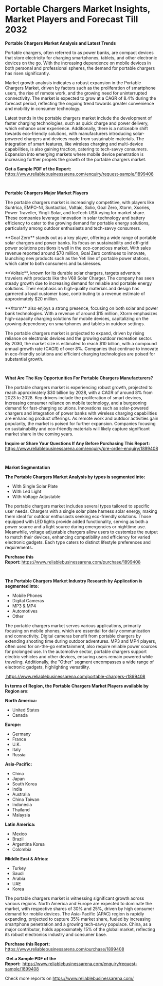 <p><h1>Portable Chargers Market Insights, Market Players and Forecast Till 2032</h1></p><p><strong>Portable Chargers Market Analysis and Latest Trends</strong></p>
<p><p>Portable chargers, often referred to as power banks, are compact devices that store electricity for charging smartphones, tablets, and other electronic devices on the go. With the increasing dependence on mobile devices in both personal and professional spheres, the demand for portable chargers has risen significantly.</p><p>Market growth analysis indicates a robust expansion in the Portable Chargers Market, driven by factors such as the proliferation of smartphone users, the rise of remote work, and the growing need for uninterrupted connectivity. The market is expected to grow at a CAGR of 8.4% during the forecast period, reflecting the ongoing trend towards greater convenience and mobility in consumer technology.</p><p>Latest trends in the portable chargers market include the development of faster charging technologies, such as quick charge and power delivery, which enhance user experience. Additionally, there is a noticeable shift towards eco-friendly solutions, with manufacturers introducing solar-powered chargers and devices made from sustainable materials. The integration of smart features, like wireless charging and multi-device capabilities, is also gaining traction, catering to tech-savvy consumers. Expansion into emerging markets where mobile device penetration is increasing further propels the growth of the portable chargers market.</p></p>
<p><strong>Get a Sample PDF of the Report:&nbsp;</strong> <a href="https://www.reliablebusinessarena.com/enquiry/request-sample/1899408?utm_campaign=2112&utm_medium=2&utm_source=Github&utm_content=ia&utm_term=11022025&utm_id=portable-chargers">https://www.reliablebusinessarena.com/enquiry/request-sample/1899408</a></p>
<p>&nbsp;</p>
<p><strong>Portable Chargers Major Market Players</strong></p>
<p><p>The portable chargers market is increasingly competitive, with players like Suntrica, EMPO-NI, Suntactics, Voltaic, Solio, Goal Zero, Xtorm, Xsories, Power Traveller, Yingli Solar, and IceTech USA vying for market share. These companies leverage innovation in solar technology and battery efficiency to cater to the growing demand for portable energy solutions, particularly among outdoor enthusiasts and tech-savvy consumers.</p><p>**Goal Zero** stands out as a key player, offering a wide range of portable solar chargers and power banks. Its focus on sustainability and off-grid power solutions positions it well in the eco-conscious market. With sales revenue reported around $70 million, Goal Zero continues to innovate, launching new products such as the Yeti line of portable power stations, which cater to both consumers and businesses.</p><p>**Voltaic**, known for its durable solar chargers, targets adventure travelers with products like the V68 Solar Charger. The company has seen steady growth due to increasing demand for reliable and portable energy solutions. Their emphasis on high-quality materials and design has garnered a loyal customer base, contributing to a revenue estimate of approximately $20 million.</p><p>**Xtorm** also enjoys a strong presence, focusing on both solar and power bank technologies. With a revenue of around $15 million, Xtorm emphasizes high-capacity charging solutions for mobile devices, capitalizing on the growing dependency on smartphones and tablets in outdoor settings.</p><p>The portable chargers market is projected to expand, driven by rising reliance on electronic devices and the growing outdoor recreation sector. By 2030, the market size is estimated to reach $10 billion, with a compound annual growth rate (CAGR) of over 8%. Companies that continue to innovate in eco-friendly solutions and efficient charging technologies are poised for substantial growth.</p></p>
<p>&nbsp;</p>
<p><strong>What Are The Key Opportunities For Portable Chargers Manufacturers?</strong></p>
<p><p>The portable chargers market is experiencing robust growth, projected to reach approximately $30 billion by 2028, with a CAGR of around 8% from 2023 to 2028. Key drivers include the proliferation of smart devices, increasing consumer reliance on mobile technology, and a burgeoning demand for fast-charging solutions. Innovations such as solar-powered chargers and integration of power banks with wireless charging capabilities are enhancing product offerings. As remote work and outdoor activities gain popularity, the market is poised for further expansion. Companies focusing on sustainability and eco-friendly materials will likely capture significant market share in the coming years.</p></p>
<p><strong>Inquire or Share Your Questions If Any Before Purchasing This Report:</strong> <a href="https://www.reliablebusinessarena.com/enquiry/pre-order-enquiry/1899408?utm_campaign=2112&utm_medium=2&utm_source=Github&utm_content=ia&utm_term=11022025&utm_id=portable-chargers">https://www.reliablebusinessarena.com/enquiry/pre-order-enquiry/1899408</a></p>
<p>&nbsp;</p>
<p><strong>Market Segmentation</strong></p>
<p><strong>The Portable Chargers Market Analysis by types is segmented into:</strong></p>
<p><ul><li>With Single Solar Plate</li><li>With Led Light</li><li>With Voltage Adjustable</li></ul></p>
<p><p>The portable chargers market includes several types tailored to specific user needs. Chargers with a single solar plate harness solar energy, making them ideal for outdoor enthusiasts seeking eco-friendly solutions. Those equipped with LED lights provide added functionality, serving as both a power source and a light source during emergencies or nighttime use. Meanwhile, voltage adjustable chargers allow users to customize the output to match their devices, enhancing compatibility and efficiency for varied electronic gadgets. Each type caters to distinct lifestyle preferences and requirements.</p></p>
<p><strong>Purchase this Report:&nbsp;</strong><a href="https://www.reliablebusinessarena.com/purchase/1899408?utm_campaign=2112&utm_medium=2&utm_source=Github&utm_content=ia&utm_term=11022025&utm_id=portable-chargers">https://www.reliablebusinessarena.com/purchase/1899408</a></p>
<p>&nbsp;</p>
<p><strong>The Portable Chargers Market Industry Research by Application is segmented into:</strong></p>
<p><ul><li>Mobile Phones</li><li>Digital Cameras</li><li>MP3 & MP4</li><li>Automotives</li><li>Other</li></ul></p>
<p><p>The portable chargers market serves various applications, primarily focusing on mobile phones, which are essential for daily communication and connectivity. Digital cameras benefit from portable chargers by extending shooting time during outdoor adventures. MP3 and MP4 players, often used for on-the-go entertainment, also require reliable power sources for prolonged use. In the automotive sector, portable chargers support electric vehicles and other devices, ensuring users remain powered while traveling. Additionally, the "Other" segment encompasses a wide range of electronic gadgets, highlighting versatility.</p></p>
<p><a href="https://www.reliablebusinessarena.com/portable-chargers-r1899408?utm_campaign=2112&utm_medium=2&utm_source=Github&utm_content=ia&utm_term=11022025&utm_id=portable-chargers">&nbsp;https://www.reliablebusinessarena.com/portable-chargers-r1899408</a></p>
<p><strong>In terms of Region, the Portable Chargers Market Players available by Region are:</strong></p>
<p>
    <p> <strong> North America: </strong>
        <ul>
            <li>United States</li>
            <li>Canada</li>
        </ul>
        </p> 
    <p> <strong> Europe: </strong>
        <ul>
            <li>Germany</li>
            <li>France</li>
            <li>U.K.</li>
            <li>Italy</li>
            <li>Russia</li>
        </ul>
        </p> 
    <p> <strong> Asia-Pacific: </strong>
        <ul>
            <li>China</li>
            <li>Japan</li>
            <li>South Korea</li>
            <li>India</li>
            <li>Australia</li>
            <li>China Taiwan</li>
            <li>Indonesia</li>
            <li>Thailand</li>
            <li>Malaysia</li>
        </ul>
        </p> 
    <p> <strong> Latin America: </strong>
        <ul>
            <li>Mexico</li>
            <li>Brazil</li>
            <li>Argentina Korea</li>
            <li>Colombia</li>
        </ul>
        </p> 
    <p> <strong> Middle East & Africa: </strong>
        <ul>
            <li>Turkey</li>
            <li>Saudi</li>
            <li>Arabia</li>
            <li>UAE</li>
            <li>Korea</li>
        </ul>
    </p>
    </p>
<p><p>The portable chargers market is witnessing significant growth across various regions. North America and Europe are expected to dominate the market, with respective shares of 30% and 25%, driven by high consumer demand for mobile devices. The Asia-Pacific (APAC) region is rapidly expanding, projected to capture 35% market share, fueled by increasing smartphone penetration and a growing tech-savvy populace. China, as a major contributor, holds approximately 15% of the global market, reflecting its robust electronics industry and consumer base.</p></p>
<p><strong>Purchase this Report: </strong><a href="https://www.reliablebusinessarena.com/purchase/1899408?utm_campaign=2112&utm_medium=2&utm_source=Github&utm_content=ia&utm_term=11022025&utm_id=portable-chargers">https://www.reliablebusinessarena.com/purchase/1899408</a></p>
<p>&nbsp;<strong>Get a Sample PDF of the Report:&nbsp;&nbsp;</strong><a href="https://www.reliablebusinessarena.com/enquiry/request-sample/1899408?utm_campaign=2112&utm_medium=2&utm_source=Github&utm_content=ia&utm_term=11022025&utm_id=portable-chargers">https://www.reliablebusinessarena.com/enquiry/request-sample/1899408</a></p>
<p><strong></strong></p>
<p>Check more reports on <a href="https://www.reliablebusinessarena.com/?utm_campaign=2112&utm_medium=2&utm_source=Github&utm_content=ia&utm_term=11022025&utm_id=portable-chargers">https://www.reliablebusinessarena.com/</a></p>